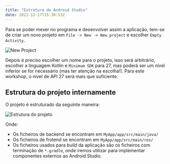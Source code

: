 ```yaml
---
title: "Estrutura do Android Studio"
date: 2021-12-17T15:30:53Z
---
```


Para se poder mexer no programa e desenvolver assim a aplicação, tem-se de criar um novo projeto em `File -> New -> New project` e escolher `Empty Activity`.


![New Project](../images/new_project.png)

Depois é preciso escolher um nome para o projeto, isso será arbitrário, escolher a linguagem Kotlin e `Minimum SDK` para 27, mas poderá ser um nível inferior se for necessário (mas ter atenção na escolha!).
Para este workshop, o nível de API 27 será mais que suficiente.

## Estrutura do projeto internamente
O projeto é estruturado da seguinte maneira:

![Estrutura do projeto](../images/estrutura.png)

Onde:
- Os ficheiros de backend se encontram em `MyApp/app/src/main/java/`
- Os ficheiros de frotend se encontram em `MyApp/app/src/main/res/`
- Os ficheiros usados para *build* da aplicação são os ficheiros com terminação de `*.gradle`, onde iremos utilizar para implementar componentes externos ao Android Studio.